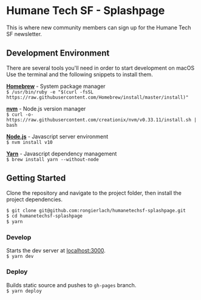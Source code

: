# Humane Tech SF - Splashpage
This is where new community members can sign up for the Humane Tech SF newsletter.

## Development Environment
There are several tools you'll need in order to start development on macOS  
Use the terminal and the following snippets to install them.  

[**Homebrew**](https://brew.sh/) - System package manager  
`$ /usr/bin/ruby -e "$(curl -fsSL https://raw.githubusercontent.com/Homebrew/install/master/install)"`

[**nvm**](https://github.com/creationix/nvm) - Node.js version manager  
`$ curl -o- https://raw.githubusercontent.com/creationix/nvm/v0.33.11/install.sh | bash`

[**Node.js**](https://nodejs.org/en/) - Javascript server environment  
`$ nvm install v10`

[**Yarn**](https://yarnpkg.com/en/) - Javascript dependency management  
`$ brew install yarn --without-node`

## Getting Started
Clone the repository and navigate to the project folder, then install the project dependencies.
```bash
$ git clone git@github.com:rongierlach/humanetechsf-splashpage.git
$ cd humanetechsf-splashpage
$ yarn
```

### Develop
Starts the dev server at [localhost:3000](localhost:3000).  
`$ yarn dev`

### Deploy
Builds static source and pushes to `gh-pages` branch.  
`$ yarn deploy`
